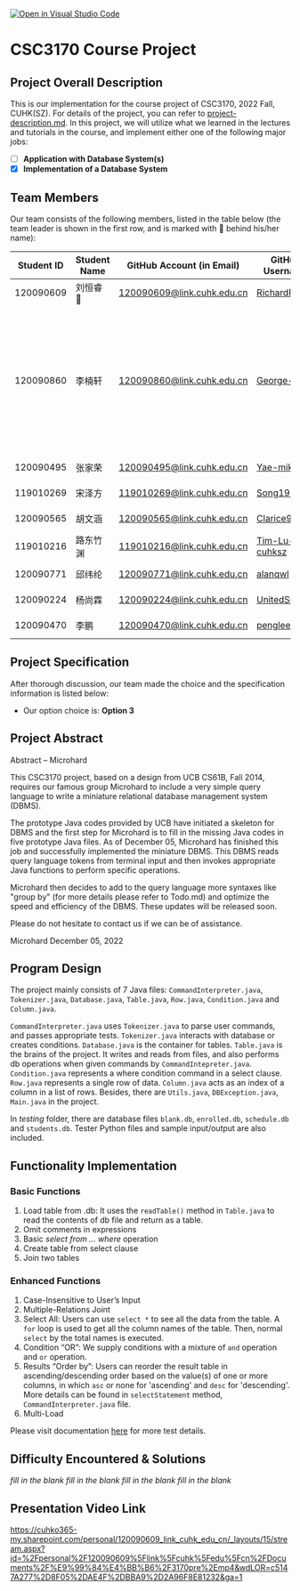 [![Open in Visual Studio Code](https://classroom.github.com/assets/open-in-vscode-c66648af7eb3fe8bc4f294546bfd86ef473780cde1dea487d3c4ff354943c9ae.svg)](https://classroom.github.com/online_ide?assignment_repo_id=9434865&assignment_repo_type=AssignmentRepo)

# CSC3170 Course Project

## Project Overall Description

This is our implementation for the course project of CSC3170, 2022 Fall, CUHK(SZ). For details of the project, you can refer to [project-description.md](project-description.md). In this project, we will utilize what we learned in the lectures and tutorials in the course, and implement either one of the following major jobs:

<!-- Please fill in "x" to replace the blank space between "[]" to tick the todo item; it's ticked on the first one by default. -->

- [ ] **Application with Database System(s)**
- [X] **Implementation of a Database System**

## Team Members

Our team consists of the following members, listed in the table below (the team leader is shown in the first row, and is marked with 🚩 behind his/her name):

<!-- change the info below to be the real case -->

| Student ID | Student Name | GitHub Account (in Email)  | GitHub Username | Actual Contribution |
| ---------- | ------------ | -------------------------- | ---------- | ------------ |
| 120090609  | 刘恒睿 🚩    | 120090609@link.cuhk.edu.cn | [RichardRui9](https://github.com/RichardRui9) |*fill in the blank* |
| 120090860  | 李楠轩       | 120090860@link.cuhk.edu.cn | [George-Mac](https://github.com/George-Mac) |Basic: Help completing Table. <br />Enhanced: Case-Insensitive. <br />Presentation: Make <br />first part of PPT <br />and give a presentation of that part. |
| 120090495  | 张家荣       | 120090495@link.cuhk.edu.cn | [Yae-mikooo](https://github.com/Yae-mikooo) | *fill in the blank*|
| 119010269  | 宋泽方       | 119010269@link.cuhk.edu.cn | [Song199010](https://github.com/Song199010) | *fill in the blank*|
| 120090565  | 胡文涵       | 120090565@link.cuhk.edu.cn | [Clarice927](https://github.com/Clarice927) | *fill in the blank*|
| 119010216  | 路东竹渊     | 119010216@link.cuhk.edu.cn | [Tim-Lu-cuhksz](https://github.com/Tim-Lu-cuhksz) |*fill in the blank*|
| 120090771  | 邱纬纶       | 120090771@link.cuhk.edu.cn | [alanqwl](https://github.com/alanqwl) | *fill in the blank*|
| 120090224  | 杨尚霖       | 120090224@link.cuhk.edu.cn | [UnitedSnakes](https://github.com/CSC3170-2022Fall/project-microhard/commits?author=UnitedSnakes) | *fill in the blank*|
| 120090470  | 李鹏         | 120090470@link.cuhk.edu.cn | [pengleee](https://github.com/pengleee) | *fill in the blank*|

## Project Specification

<!-- You should remove the terms/sentence that is not necessary considering your option/branch/difficulty choice -->

After thorough discussion, our team made the choice and the specification information is listed below:

- Our option choice is: **Option 3**

## Project Abstract

<!-- TODO -->

Abstract – Microhard

This CSC3170 project, based on a design from UCB CS61B, Fall 2014, requires our famous group Microhard to include a very simple query language to write a miniature relational database management system (DBMS).

The prototype Java codes provided by UCB have initiated a skeleton for DBMS and the first step for Microhard is to fill in the missing Java codes in five prototype Java files. As of December 05, Microhard has finished this job and successfully implemented the miniature DBMS. This DBMS reads query language tokens from terminal input and then invokes appropriate Java functions to perform specific operations.

Microhard then decides to add to the query language more syntaxes like "group by" (for more details please refer to Todo.md) and optimize the speed and efficiency of the DBMS. These updates will be released soon.

Please do not hesitate to contact us if we can be of assistance.

Microhard
December 05, 2022

## Program Design
The project mainly consists of 7 Java files: `CommandInterpreter.java`, `Tokenizer.java`, `Database.java`, `Table.java`, `Row.java`, `Condition.java` and `Column.java`.

`CommandInterpreter.java` uses `Tokenizer.java` to parse user commands, and passes appropriate tests. `Tokenizer.java` interacts with database or creates conditions. `Database.java` is the container for tables. `Table.java` is the brains of the project. It writes and reads from files, and also performs db operations when given commands by `CommandIntepreter.java`. `Condition.java` represents a where condition command in a select clause. `Row.java` represents a single row of data. `Column.java` acts as an index of a column in a list of rows. Besides, there are `Utils.java`, `DBException.java`, `Main.java` in the project. 

In *testing* folder, there are database files `blank.db`, `enrolled.db`, `schedule.db` and `students.db`. Tester Python files and sample input/output are also included. 

## Functionality Implementation
### Basic Functions
1. Load table from .db: It uses the `readTable()` method in `Table.java` to read the contents of db file and return as a table.
2. Omit comments in expressions
3. Basic *select from ... where* operation
4. Create table from select clause
5. Join two tables
### Enhanced Functions
1. Case-Insensitive to User’s Input
2. Multiple-Relations Joint
3. Select All: Users can use `select *` to see all the data from the table. A `for` loop is used to get all the column names of the table. Then, normal `select` by the total names is executed.
4. Condition “OR”: We supply conditions with a mixture of `and` operation and `or` operation.
5. Results “Order by”: Users can reorder the result table in ascending/descending order based on the value(s) of one or more columns, in which `asc` or none for 'ascending' and `desc` for 'descending'. More details can be found in `selectStatement` method, `CommandInterpreter.java` file.
6. Multi-Load

Please visit documentation [here](TestCases.md) for more test details.
## Difficulty Encountered & Solutions
*fill in the blank fill in the blank fill in the blank fill in the blank*



## Presentation Video Link

https://cuhko365-my.sharepoint.com/personal/120090609_link_cuhk_edu_cn/_layouts/15/stream.aspx?id=%2Fpersonal%2F120090609%5Flink%5Fcuhk%5Fedu%5Fcn%2FDocuments%2F%E9%99%84%E4%BB%B6%2F3170pre%2Emp4&wdLOR=c5147A277%2D8F05%2DAE4F%2DBBA9%2D2A96F8E81232&ga=1

